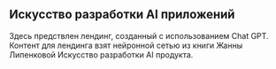 ## Искусство разработки AI приложений
Здесь предствлен лендинг, созданный с использованием Chat GPT. 
Контент для лендинга взят нейронной сетью из книги Жанны Липенковой Искусство разработки AI продукта.
